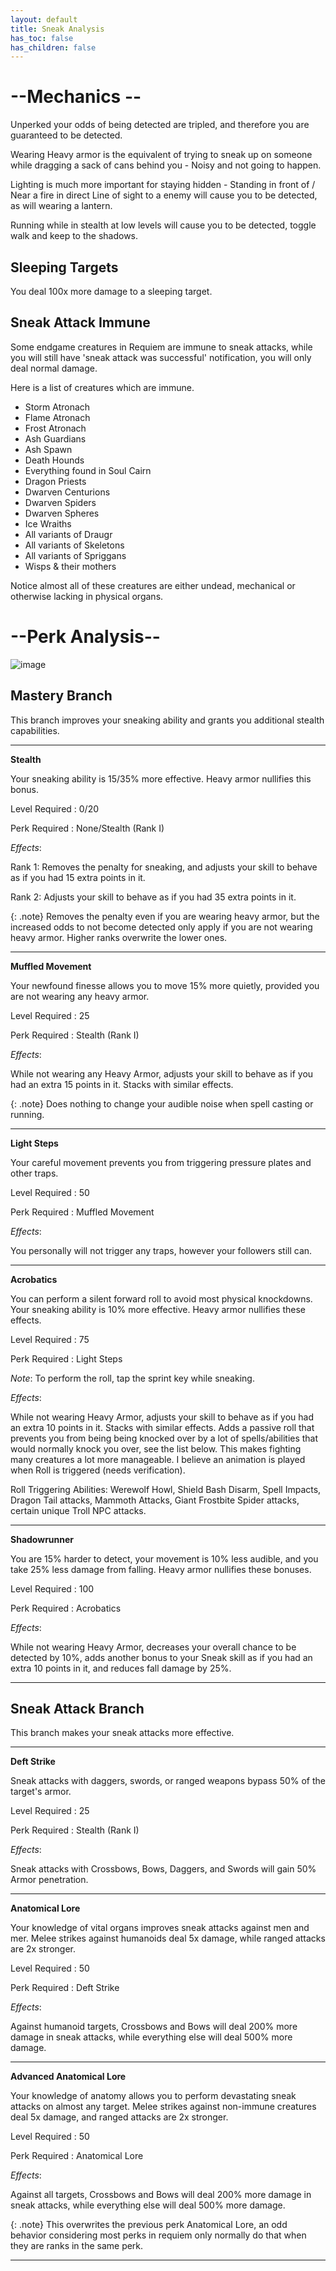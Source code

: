 ```yaml
---
layout: default
title: Sneak Analysis
has_toc: false
has_children: false
---
```


# --Mechanics --

Unperked your odds of being detected are tripled, and therefore you are guaranteed to be detected. 

Wearing Heavy armor is the equivalent of trying to sneak up on someone while dragging a sack of cans behind you - Noisy and not going to happen.

Lighting is much more important for staying hidden - Standing in front of / Near a fire in direct Line of sight to a enemy will cause you to be detected, as will wearing a lantern. 

Running while in stealth at low levels will cause you to be detected, toggle walk and keep to the shadows.

## Sleeping Targets

You deal 100x more damage to a sleeping target.

## Sneak Attack Immune

Some endgame creatures in Requiem are immune to sneak attacks, while you will still have 'sneak attack was successful' notification, you will only deal normal damage.

Here is a list of creatures which are immune.

* Storm Atronach
* Flame Atronach
* Frost Atronach
* Ash Guardians
* Ash Spawn
* Death Hounds
* Everything found in Soul Cairn
* Dragon Priests
* Dwarven Centurions
* Dwarven Spiders
* Dwarven Spheres
* Ice Wraiths
* All variants of Draugr 
* All variants of Skeletons
* All variants of Spriggans
* Wisps & their mothers

Notice almost all of these creatures are either undead, mechanical or otherwise lacking in physical organs.

# --Perk Analysis--
![image](https://user-images.githubusercontent.com/26418143/157988086-866c3b4b-575e-4539-84fe-d78e53847742.png)

## Mastery Branch

This branch improves your sneaking ability and grants you additional stealth capabilities.

---

**Stealth**

Your sneaking ability is 15/35% more effective. Heavy armor nullifies this bonus.

Level Required : 0/20

Perk Required : None/Stealth (Rank I)

_Effects_:

Rank 1: Removes the penalty for sneaking, and adjusts your skill to behave as if you had 15 extra points in it.

Rank 2: Adjusts your skill to behave as if you had 35 extra points in it.

{: .note}
Removes the penalty even if you are wearing heavy armor, but the increased odds to not become detected only apply if you are not wearing heavy armor. Higher ranks overwrite the lower ones.

---

**Muffled Movement**

Your newfound finesse allows you to move 15% more quietly, provided you are not wearing any heavy armor.

Level Required : 25

Perk Required : Stealth (Rank I)

_Effects_:

While not wearing any Heavy Armor, adjusts your skill to behave as if you had an extra 15 points in it. Stacks with similar effects.

{: .note}
Does nothing to change your audible noise when spell casting or running. 

---

**Light Steps**

Your careful movement prevents you from triggering pressure plates and other traps.

Level Required : 50

Perk Required : Muffled Movement

_Effects_:

You personally will not trigger any traps, however your followers still can.

---

**Acrobatics**

You can perform a silent forward roll to avoid most physical knockdowns. Your sneaking ability is 10% more effective. Heavy armor nullifies these effects.

Level Required : 75

Perk Required : Light Steps

_Note_: To perform the roll, tap the sprint key while sneaking.

_Effects_:

While not wearing Heavy Armor, adjusts your skill to behave as if you had an extra 10 points in it. Stacks with similar effects. Adds a passive roll that prevents you from being being knocked over by a lot of spells/abilities that would normally knock you over, see the list below. This makes fighting many creatures a lot more manageable. I believe an animation is played when Roll is triggered (needs verification).

Roll Triggering Abilities: Werewolf Howl, Shield Bash Disarm, Spell Impacts, Dragon Tail attacks, Mammoth Attacks, Giant Frostbite Spider attacks, certain unique Troll NPC attacks.

---

**Shadowrunner**

You are 15% harder to detect, your movement is 10% less audible, and you take 25% less damage from falling. Heavy armor nullifies these bonuses. 

Level Required : 100

Perk Required : Acrobatics

_Effects_:

While not wearing Heavy Armor, decreases your overall chance to be detected by 10%, adds another bonus to your Sneak skill as if you had an extra 10 points in it, and reduces fall damage by 25%.

---

## Sneak Attack Branch

This branch makes your sneak attacks more effective.

---

**Deft Strike**

Sneak attacks with daggers, swords, or ranged weapons bypass 50% of the target's armor. 

Level Required : 25

Perk Required : Stealth (Rank I)

_Effects_:

Sneak attacks with Crossbows, Bows, Daggers, and Swords will gain 50% Armor penetration.

---

**Anatomical Lore**

Your knowledge of vital organs improves sneak attacks against men and mer. Melee strikes against humanoids deal 5x damage, while ranged attacks are 2x stronger.

Level Required : 50

Perk Required : Deft Strike

_Effects_:

Against humanoid targets, Crossbows and Bows will deal 200% more damage in sneak attacks, while everything else will deal 500% more damage.

---

**Advanced Anatomical Lore**

Your knowledge of anatomy allows you to perform devastating sneak attacks on almost any target. Melee strikes against non-immune creatures deal 5x damage, and ranged attacks are 2x stronger.

Level Required : 50

Perk Required : Anatomical Lore

_Effects_:

Against all targets, Crossbows and Bows will deal 200% more damage in sneak attacks, while everything else will deal 500% more damage.

{: .note}
This overwrites the previous perk Anatomical Lore, an odd behavior considering most perks in requiem only normally do that when they are ranks in the same perk.

---